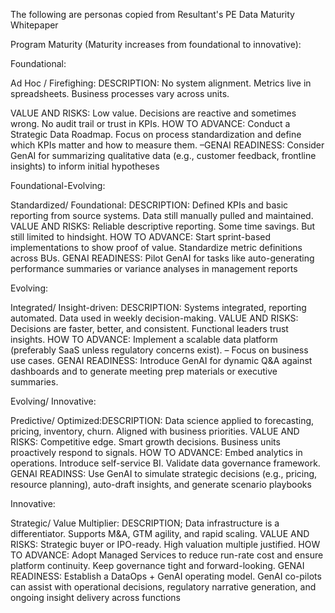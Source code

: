 The following are personas copied from Resultant's PE Data Maturity Whitepaper

Program Maturity (Maturity increases from foundational to innovative):

Foundational:

Ad Hoc / Firefighing: DESCRIPTION: No system alignment. Metrics live in spreadsheets. Business processes vary across units.

VALUE AND RISKS: Low value.  Decisions are reactive and sometimes wrong.  No audit trail or trust in KPIs. HOW TO ADVANCE: Conduct a Strategic Data Roadmap. Focus on process standardization and define which KPIs matter and how to measure them. –GENAI READINESS: Consider GenAI for summarizing qualitative data (e.g., customer feedback, frontline insights) to inform initial hypotheses

 

Foundational-Evolving:

Standardized/ Foundational: DESCRIPTION: Defined KPIs and basic reporting from source systems. Data still manually pulled and maintained. VALUE AND RISKS: Reliable descriptive reporting. Some time savings. But still limited to hindsight. HOW TO ADVANCE: Start sprint-based implementations to show proof of value.  Standardize metric definitions across BUs. GENAI READINESS: Pilot GenAI for tasks like auto-generating performance summaries or variance analyses in management reports

 

Evolving:

Integrated/ Insight-driven: DESCRIPTION: Systems integrated, reporting automated. Data used in weekly decision-making. VALUE AND RISKS: Decisions are faster, better, and consistent. Functional leaders trust insights. HOW TO ADVANCE: Implement a scalable data platform (preferably SaaS unless regulatory concerns exist). – Focus on business use cases. GENAI READINESS: Introduce GenAI for dynamic Q&A against dashboards and to generate meeting prep materials or executive summaries.

 

Evolving/ Innovative:

Predictive/ Optimized:DESCRIPTION: Data science applied to forecasting, pricing, inventory, churn. Aligned with business priorities. VALUE AND RISKS: Competitive edge. Smart growth decisions. Business units proactively respond to signals. HOW TO ADVANCE: Embed analytics in operations. Introduce self-service BI. Validate data governance framework. GENAI READINSS: Use GenAI to simulate strategic decisions (e.g., pricing, resource planning), auto-draft insights, and generate scenario playbooks

 

Innovative:

Strategic/ Value Multiplier: DESCRIPTION; Data infrastructure is a differentiator. Supports M&A, GTM agility, and rapid scaling. VALUE AND RISKS: Strategic buyer or IPO-ready. High valuation multiple justified. HOW TO ADVANCE:  Adopt Managed Services to reduce run-rate cost and ensure platform continuity. Keep governance tight and forward-looking. GENAI READINESS:  Establish a DataOps + GenAI operating model. GenAI co-pilots can assist with operational decisions, regulatory narrative generation, and ongoing insight delivery across functions

 
